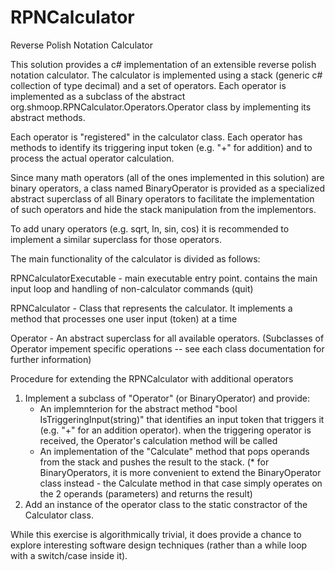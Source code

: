 RPNCalculator
=============

Reverse Polish Notation Calculator

This solution provides a c# implementation of an extensible reverse polish notation calculator.
The calculator is implemented using a stack (generic c# collection of type decimal) and a set of operators. Each operator is implemented as a subclass of the abstract org.shmoop.RPNCalculator.Operators.Operator class by implementing its abstract methods.

Each operator is "registered" in the calculator class. Each operator has methods to identify its triggering input token (e.g. "+" for addition) and to process the actual operator calculation.
 
Since many math operators (all of the ones implemented in this solution) are binary operators, a class named BinaryOperator is provided as a specialized abstract superclass of all Binary operators to facilitate the implementation of such operators and hide the stack manipulation from the implementors.

To add unary operators (e.g. sqrt, ln, sin, cos) it is recommended to implement a similar superclass for those operators.

The main functionality of the calculator is divided as follows:

RPNCalculatorExecutable - main executable entry point. contains the main input loop and handling of non-calculator commands (quit)

RPNCalculator - Class that represents the calculator. It implements a method that processes one user input (token) at a time

Operator - An abstract superclass for all available operators.
(Subclasses of Operator impement specific operations -- see each class documentation for further information)

Procedure for extending the RPNCalculator with additional operators

1. Implement a subclass of "Operator" (or BinaryOperator) and provide:
	- An implemnterion for the abstract method "bool IsTriggeringInput(string)" that identifies an input token that triggers it (e.g. "+" for an addition operator). when the triggering operator is received, the Operator's calculation method will be called
	- An implementation of the "Calculate" method that pops operands from the stack and pushes the result to the stack.
	(* for BinaryOperators, it is more convenient to extend the BinaryOperator class instead - the Calculate method in that case simply operates on the 2 operands (parameters) and returns the result)
2. Add an instance of the operator class to the static constractor of the Calculator class.

While this exercise is algorithmically trivial, it does provide a chance to explore interesting software design techniques (rather than a while loop with a switch/case inside it).

